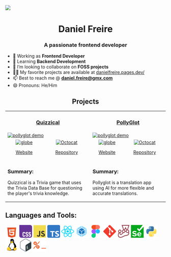 <a href="https://danielfreire.pages.dev/" > <img src="./img/Web-Header-Background.svg"/></a>

<!-- ### [![Typing SVG](https://readme-typing-svg.herokuapp.com?lines=Hi+there+%F0%9F%91%8B)](https://danielfreire.pages.dev) -->

<h1 align="center">Daniel Freire</h1>
<h3 align="center">A passionate frontend developer</h3>

- 🔭 Working as **Frontend Developer**
- 🌱 Learning **Backend Development**
- 👯 I’m looking to collaborate on **FOSS projects**
- 👨‍💻 My favorite projects are available at [danielfreire.pages.dev/](http://danielfreire.pages.dev/)
- 📫 Best to reach me @ **daniel.freire@gmx.com**
- 😄 Pronouns: He/Him

<h2 align="center">Projects</h2>
<table>
	<tr>
		<td colspan="2">
			<a href="https://quizzicall-bydainelli.netlify.app" target="_blank" rel="noreferrer"><h3 align="center">Quizzical</h3></a>
		</td>
		<td colspan="2">
			<a href="https://pollyglot-bydainelli.netlify.app" target="_blank" rel="noreferrer"><h3 align="center">PollyGlot</h3></a>
		</td>
	</tr>
	<tr>
		<td colspan="2">
			<a href="https://quizzicall-bydainelli.netlify.app" target="_blank" rel="noreferrer"><img src="https://github.com/user-attachments/assets/21735857-6399-4501-9b5b-92a886574768" alt="pollyglot demo"></a>
		</td>
		<td colspan="2">
			<a href="https://pollyglot-bydainelli.netlify.app" target="_blank" rel="noreferrer"><img src="https://github.com/user-attachments/assets/4d0835cc-24c8-4576-af31-6660c2c3ea90" alt="pollyglot demo"></a>
		</td>
	</tr>
	<tr>
		<td align="center">
			<a href="https://quizzicall-bydainelli.netlify.app" target="_blank" rel="noreferrer">
				<img src="https://github.com/user-attachments/assets/e13edfb8-327a-4430-a893-dc8fd1958ef7" alt="globe" height="20">
				<p>Website</p>
			</a>
		</td>
		<td align="center">
				<a href="https://github.com/danielfreire-dev/Quizzical/tree/webpage" target="_blank" rel="noreferrer">
					<img src="https://github.com/user-attachments/assets/1e97fcb8-1c48-411d-9259-f514babaaded" alt="Octocat" height="20">
					<p>Repository</p>
				</a>
		</td>
		<td align="center">
			<a href="https://pollyglot-bydainelli.netlify.app" target="_blank" rel="noreferrer">
				<img src="https://github.com/user-attachments/assets/e13edfb8-327a-4430-a893-dc8fd1958ef7" alt="globe" height="20">
				<p>Website</p>
			</a>
		<td align="center">
			<a href="https://github.com/danielfreire-dev/PollyGlot/tree/gemini-code" target="_blank" rel="noreferrer">
				<img src="https://github.com/user-attachments/assets/1e97fcb8-1c48-411d-9259-f514babaaded" alt="Octocat" height="20">
				<p>Repository</p>
			</a>
		</td>
	</tr>
	<tr>
		<td colspan="2">
			<h3>Summary: </h3>
			<p>Quizzical is a Trivia game that uses the Trivia Data Base for questioning the player's trivia knowledge.</p>
		</td>
		<td colspan="2">
			<h3>Summary: </h3>
			<p>Pollyglot is a translation app using AI for more flexible and accurate translations.</p>
		</td>
	</tr>
</table>

<h2 align="left">Languages and Tools:</h2>
	<p align="left">
			<a href="https://www.w3.org/html/" target="_blank" rel="noreferrer">
				<img
					src="./img/icons/html5-original-wordmark.svg"
					alt="html5"
					width="40"
					height="40"
			/></a>
			<a href="https://www.w3schools.com/css/" target="_blank" rel="noreferrer">
				<img
					src="./img/icons/Official_CSS_Logo.svg"
					alt="css3"
					width="40"
					height="40"
			/></a>
			<a
				href="https://developer.mozilla.org/en-US/docs/Web/JavaScript"
				target="_blank"
				rel="noreferrer"
			>
				<img
					src="./img/icons/javascript-original.svg"
					alt="javascript"
					width="40"
					height="40"
			/></a>
			<a
				href="https://www.typescriptlang.org/"
				target="_blank"
				rel="noreferrer"
			>
				<img
					src="./img/icons/Typescript.svg"
					alt="typescript"
					width="40"
					height="40"
			/></a>
			<a href="https://reactjs.org/" target="_blank" rel="noreferrer">
				<img
					src="./img/icons/react2.svg"
					alt="react"
					width="40"
					height="40"
			/></a>
			<a
				href="https://webpack.js.org"
				target="_blank"
				rel="noreferrer"
			>
				<img
					src="./img/icons/webpack.svg"
					alt="webpack"
					width="40"
					height="40"
			/></a>
			<a href="https://www.figma.com/" target="_blank" rel="noreferrer">
				<img
					src="./img/icons/figma-icon.svg"
					alt="figma"
					width="40"
					height="40"
			/></a>
			<a href="https://git-scm.com/" target="_blank" rel="noreferrer">
				<img
					src="./img/icons/git-scm-icon.svg"
					alt="git"
					width="40"
					height="40"
			/></a>
			<a href="https://jestjs.io" target="_blank" rel="noreferrer">
				<img
					src="./img/icons/jestjsio-icon.svg"
					alt="jest"
					width="40"
					height="40"
			/></a>
			<a
				href="https://selenium-python.readthedocs.io"
				target="_blank"
				rel="noreferrer"
			>
				<img
					src="./img/icons/selenium.svg"
					alt="selenium"
					width="40"
					height="40"
			/></a>
			<a href="https://www.python.org" target="_blank" rel="noreferrer">
				<img
					src="./img/icons/python-original.svg"
					alt="python"
					width="40"
					height="40"
			/></a>
			<a href="https://www.linux.org/" target="_blank" rel="noreferrer">
				<img
					src="./img/icons/linux-original.svg"
					alt="linux"
					width="40"
					height="40"
			/></a>
			<a
				href="https://www.gnu.org/software/bash/"
				target="_blank"
				rel="noreferrer"
			>
				<img
					src="./img/icons/bash-icon-svgrepo-com.svg"
					alt="bash"
					width="40"
					height="40"
			/></a>
			<a
				href="https://www.zsh.org"
				target="_blank"
				rel="noreferrer"
			>
				<img
					src="./img/icons/color_zsh.svg"
					alt="zsh"
					width="40"
					height="40"
			/></a>
			<!-- <a href="https://www.mysql.com/" target="_blank" rel="noreferrer"> <img src="./img/icons/mysql-original-wordmark.svg" alt="mysql" width="40" height="40"> -->
			<!-- <a href="https://postman.com" target="_blank" rel="noreferrer"> <img src="./img/icons/getpostman-icon.svg" alt="postman" width="40" height="40"> -->
		<!-- <a href="https://firebase.google.com/" target="_blank" rel="noreferrer">
				<img
					src="./img/icons/firebase-icon.svg"
					alt="firebase"
					width="40"
					height="40"
			/></a>
			<a href="https://getbootstrap.com" target="_blank" rel="noreferrer">
				<img
					src="./img/icons/Bootstrap_logo.svg"
					alt="bootstrap"
					width="40"
					height="40"
			/></a>
		<a href="https://www.djangoproject.com/" target="_blank" rel="noreferrer">
				<img
					src="./img/icons/django.svg"
					alt="django"
					width="40"
					height="40"
			/></a>

    	-->
    	</p>

<!--
**Dainelli/Dainelli** is a ✨ _special_ ✨ repository because its `README.md` (this file) appears on your GitHub profile.

Here are some ideas to get you started:

- 🔭 I’m currently working on ...
- 🌱 I’m currently learning ...
- 👯 I’m looking to collaborate on ...
- 🤔 I’m looking for help with ...
- 💬 Ask me about ...
- 📫 How to reach me: ...
- 😄 Pronouns: ...
- ⚡ Fun fact: ...
-->
